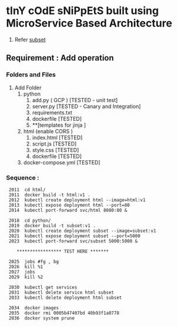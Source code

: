 # tInY cOdE sNiPpEtS built using MicroService Based Architecture 
1. Refer [subset](https://github.com/j-thepac/Python_snippets/tree/master/Subset)

## Requirement : Add operation
### Folders and Files
 1. Add Folder
	 1. python
		 1. add.py ( GCP ) [TESTED - unit test]
		 2. server.py	[TESTED - Canary and Integration]
		 3. requirements.txt
		 4. dockerfile	[TESTED]
		 5. **[templates for jinja ]
	 2. html (enable CORS )
		 1. index.html [TESTED]
		 2. script.js [TESTED]
		 3. style.css [TESTED]
		 4. dockerfile [TESTED]
	 3. docker-compose.yml [TESTED]

### Sequence :

	 2011  cd html/
	 2011  docker build -t html:v1 .
	 2012  kubectl create deployment html --image=html:v1
	 2013  kubectl expose deployment html --port=80
	 2014  kubectl port-forward svc/html 8080:80 &

	 2018  cd python/
	 2019  docker build -t subset:v1 .
	 2020  kubectl create deployment subset --image=subset:v1
	 2021  kubectl expose deployment subset --port=5000
	 2023  kubectl port-forward svc/subset 5000:5000 &

  		***************** TEST HERE *******
	
	 2025  jobs #fg , bg
	 2026  kill %1
	 2027  jobs
	 2029  kill %2
  
	 2030  kubectl get services
	 2031  kubectl delete service html subset
	 2033  kubectl delete deployment html subset
  
	 2034  docker images
	 2035  docker rmi 0005b47407bd 40b93f1a0778
	 2036  docker system prune


